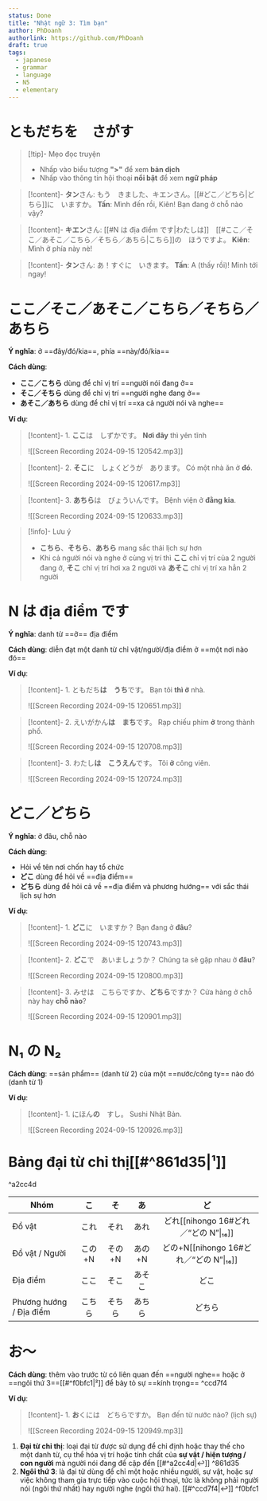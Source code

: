 ```yaml
---
status: Done
title: "Nhật ngữ 3: Tìm bạn"
author: PhDoanh
authorlink: https://github.com/PhDoanh
draft: true
tags:
  - japanese
  - grammar
  - language
  - N5
  - elementary
---
```

# ともだちを　さがす
> [!tip]- Mẹo đọc truyện
> - Nhấp vào biểu tượng **">"** để xem **bản dịch**
> - Nhấp vào thông tin hội thoại **nổi bật** để xem **ngữ pháp**

> [!content]- **タン**さん: もう　きました、キエンさん。[[#どこ／どちら|どちら]]に　いますか。
> **Tấn**: Mình đến rồi, Kiên! Bạn đang ở chỗ nào vậy?

> [!content]- **キエン**さん: [[#N は địa điểm です|わたしは]]　[[#ここ／そこ／あそこ／こちら／そちら／あちら|こちら]]の　ほうですよ。
> **Kiên**: Mình ở phía này nè!

> [!content]- **タン**さん: あ！すぐに　いきます。
> **Tấn**: A (thấy rồi)! Mình tới ngay!

# ここ／そこ／あそこ／こちら／そちら／あちら
**Ý nghĩa**: ở ==đây/đó/kia==, phía ==này/đó/kia==

**Cách dùng**:
- **ここ／こちら** dùng để chỉ vị trí ==người nói đang ở==
- **そこ／そちら** dùng để chỉ vị trí ==người nghe đang ở==
- **あそこ／あちら** dùng để chỉ vị trí ==xa cả người nói và nghe==

**Ví dụ**:
> [!content]- 1\. **ここ**は　しずかです。
> **Nơi đây** thì yên tĩnh
> 
> ![[Screen Recording 2024-09-15 120542.mp3]]

> [!content]- 2\. **そこ**に　しょくどうが　あります。
> Có một nhà ăn ở **đó**.
> 
> ![[Screen Recording 2024-09-15 120617.mp3]]

> [!content]- 3\. **あちら**は　びょういんです。
> Bệnh viện ở **đằng kia**.
> 
> ![[Screen Recording 2024-09-15 120633.mp3]]

> [!info]- Lưu ý
> - **こちら**、**そちら**、**あちら** mang sắc thái lịch sự hơn
> - Khi cả người nói và nghe ở cùng vị trí thì **ここ** chỉ vị trí của 2 người đang ở, **そこ** chỉ vị trí hơi xa 2 người và **あそこ** chỉ vị trí xa hẳn 2 người

# N は địa điểm です
**Ý nghĩa**: danh từ ==ở== địa điểm

**Cách dùng**: diễn đạt một danh từ chỉ vật/người/địa điểm ở ==một nơi nào đó==

**Ví dụ**:
> [!content]- 1\. ともだち**は　うち**です。
> Bạn tôi **thì ở** nhà.
> 
> ![[Screen Recording 2024-09-15 120651.mp3]]

> [!content]- 2\. えいがかん**は　まち**です。
> Rạp chiếu phim **ở** trong thành phố.
> 
> ![[Screen Recording 2024-09-15 120708.mp3]]

> [!content]- 3\. わたし**は　こうえん**です。
> Tôi **ở** công viên.
> 
> ![[Screen Recording 2024-09-15 120724.mp3]]

# どこ／どちら
**Ý nghĩa**: ở đâu, chỗ nào

**Cách dùng**:
- Hỏi về tên nơi chốn hay tổ chức
- **どこ** dùng để hỏi về ==địa điểm==
- **どちら** dùng để hỏi cả về ==địa điểm và phương hướng== với sắc thái lịch sự hơn

**Ví dụ**:
> [!content]- 1\. **どこ**に　いますか？
> Bạn đang ở **đâu**?
> 
> ![[Screen Recording 2024-09-15 120743.mp3]]

> [!content]- 2\. **どこ**で　あいましょうか？
> Chúng ta sẽ gặp nhau ở **đâu**?
> 
>  ![[Screen Recording 2024-09-15 120800.mp3]]

> [!content]- 3\. みせは　こちらですか、**どちら**ですか？
> Cửa hàng ở chỗ này hay **chỗ nào**?
> 
> ![[Screen Recording 2024-09-15 120901.mp3]]

# N₁ の N₂
**Cách dùng**: ==sản phẩm== (danh từ 2) của một ==nước/công ty== nào đó (danh từ 1)

**Ví dụ**:
> [!content]- 1\. にほん**の**　すし。
> Sushi Nhật Bản.
> 
> ![[Screen Recording 2024-09-15 120926.mp3]]

# Bảng đại từ chỉ thị[[#^861d35|¹]]
^a2cc4d

| Nhóm                    |  こ   |  そ   |  あ   |                ど                 |
| ----------------------- | :--: | :--: | :--: | :------------------------------: |
| Đồ vật                  |  これ  |  それ  |  あれ  |  どれ[[nihongo 16#どれ／“どの N”\|₁₆]]  |
| Đồ vật / Người          | この+N | その+N | あの+N | どの+N[[nihongo 16#どれ／“どの N”\|₁₆]] |
| Địa điểm                |  ここ  |  そこ  | あそこ  |                どこ                |
| Phương hướng / Địa điểm | こちら  | そちら  | あちら  |               どちら                |

# お～
**Cách dùng**: thêm vào trước từ có liên quan đến ==người nghe== hoặc ở ==ngôi thứ 3==[[#^f0bfc1|²]] để bày tỏ sự ==kính trọng== ^ccd7f4

**Ví dụ**:
> [!content]- 1\. **お**くには　どちらですか。
> Bạn đến từ nước nào? (lịch sự)
> 
> ![[Screen Recording 2024-09-15 120949.mp3]]

1. **Đại từ chỉ thị**: loại đại từ được sử dụng để chỉ định hoặc thay thế cho một danh từ, cụ thể hóa vị trí hoặc tính chất của **sự vật / hiện tượng / con người** mà người nói đang đề cập đến [[#^a2cc4d|↩︎]] ^861d35
2. **Ngôi thứ 3**: là đại từ dùng để chỉ một hoặc nhiều người, sự vật, hoặc sự việc không tham gia trực tiếp vào cuộc hội thoại, tức là không phải người nói (ngôi thứ nhất) hay người nghe (ngôi thứ hai). [[#^ccd7f4|↩︎]] ^f0bfc1

